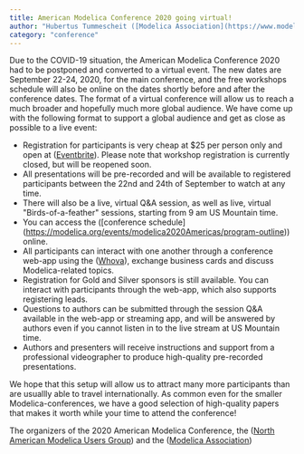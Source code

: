 ```yaml
---
title: American Modelica Conference 2020 going virtual!
author: "Hubertus Tummescheit ([Modelica Association](https://www.modelica.org/)) and ([North American Modelica Users Group](https://namug.org/))"
category: "conference"
---
```


Due to the COVID-19 situation, the American Modelica Conference 2020 had to be postponed and converted to a virtual event. 
The new dates are September 22-24, 2020, for the main conference, and the free workshops schedule will also be online on the dates 
shortly before and after the conference dates. The format of a virtual conference will allow us to reach a much broader and hopefully 
much more global audience. We have come up with the following format to support a global audience and get as close as possible to a live event: 
  * Registration for participants is very cheap at $25 per person only and open at ([Eventbrite](https://www.eventbrite.com/e/american-modelica-conference-2020-tickets-64989712981)). Please note that workshop registration is currently closed, but will be reopened soon. 
  * All presentations will be pre-recorded and will be available to registered participants between the 22nd and 24th of September to watch at any time.
  * There will also be a live, virtual Q&A session, as well as live, virtual "Birds-of-a-feather" sessions, starting from 9 am US Mountain time. 
  * You can access the ([conference schedule] (https://modelica.org/events/modelica2020Americas/program-outline)) online.
  * All participants can interact with one another through a conference web-app using the ([Whova](https://whova.com/)), exchange business 
  cards and discuss Modelica-related topics. 
  * Registration for Gold and Silver sponsors is still available. You can interact with participants through the web-app, which also supports registering leads. 
  * Questions to authors can be submitted through the session Q&A available in the web-app or streaming app, and will be answered by authors even if you cannot listen in to the live stream at US Mountain time. 
  * Authors and presenters will receive instructions and support from a professional videographer to produce high-quality pre-recorded presentations. 
  
We hope that this setup will allow us to attract many more participants than are usuallly able to travel internationally. As common even for the smaller Modelica-conferences, we have a good selection of high-quality papers that makes it worth while your time to attend the conference!

The organizers of the 2020 American Modelica Conference, the ([North American Modelica Users Group](https://namug.org/)) and the ([Modelica Association](https://www.modelica.org/))
  
